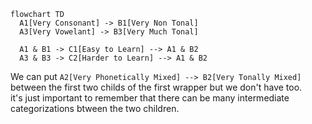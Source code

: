 ```mermaid
flowchart TD
  A1[Very Consonant] -> B1[Very Non Tonal]
  A3[Very Vowelant] -> B3[Very Much Tonal]

  A1 & B1 -> C1[Easy to Learn] --> A1 & B2
  A3 & B3 -> C2[Harder to Learn] --> A1 & B2
```

We can put `A2[Very Phonetically Mixed] --> B2[Very Tonally Mixed]` between the first two childs of the first wrapper but we don't have too.<br>
it's just important to remember that there can be many intermediate categorizations btween the two children.
